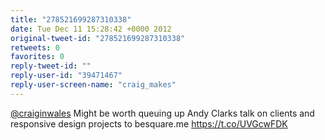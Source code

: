 ```yaml
---
title: "278521699287310338"
date: Tue Dec 11 15:28:42 +0000 2012
original-tweet-id: "278521699287310338"
retweets: 0
favorites: 0
reply-tweet-id: ""
reply-user-id: "39471467"
reply-user-screen-name: "craig_makes"
---
```

<a href="https://twitter.com/craiginwales">@craiginwales</a> Might be worth queuing up Andy Clarks talk on clients and responsive design projects to besquare.me <a href="https://t.co/UVGcwFDK">https://t.co/UVGcwFDK</a>
